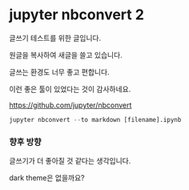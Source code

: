 
# jupyter nbconvert 2

글쓰기 테스트를 위한 글입니다.

원글을 복사하여 새글을 쓸고 있습니다. 

글쓰는 환경도 너무 좋고 편합니다.

이런 좋은 툴이 있었다는 것이 감사하네요.



https://github.com/jupyter/nbconvert


```python
jupyter nbconvert --to markdown [filename].ipynb
```



### 향후 방향

글쓰기가 더 좋아질 것 같다는 생각입니다.

dark theme은 없을까요? 





